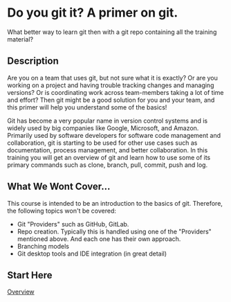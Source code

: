 # Do you git it? A primer on git.
What better way to learn git then with a git repo containing all the training material?


## Description
Are you on a team that uses git, but not sure what it is exactly? Or are you working on a project and having trouble tracking changes and managing versions? Or is coordinating work across team-members taking a lot of time and effort? Then git might be a good solution for you and your team, and this primer will help you understand some of the basics!

Git has become a very popular name in version control systems and is widely used by big companies like Google, Microsoft, and Amazon. Primarily used by software developers for software code management and collaboration, git is starting to be used for other use cases such as documentation, process management, and better collaboration. In this training you will get an overview of git and learn how to use some of its primary commands such as clone, branch, pull, commit, push and log.


## What We Wont Cover...
This course is intended to be an introduction to the basics of git. Therefore, the following topics won't be covered:
- Git "Providers" such as GitHub, GitLab.
- Repo creation. Typically this is handled using one of the "Providers" mentioned above. And each one has their own approach.
- Branching models
- Git desktop tools and IDE integration (in great detail)


## Start Here
[Overview](./content/overview.md)